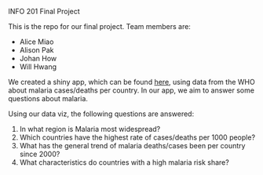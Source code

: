 INFO 201 Final Project

This is the repo for our final project. Team members are:

- Alice Miao
- Alison Pak
- Johan How
- Will Hwang

We created a shiny app, which can be found [here](https://howj.shinyapps.io/final_project_waja), using data from the WHO about malaria cases/deaths per country. In our app, 
we aim to answer some questions about malaria.

Using our data viz, the following questions are answered:

1. In what region is Malaria most widespread?
2. Which countries have the highest rate of cases/deaths per 1000 people?
3. What has the general trend of malaria deaths/cases been per country since 2000?
4. What characteristics do countries with a high malaria risk share?

